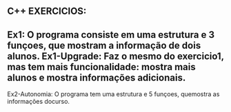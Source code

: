 C++ EXERCICIOS:
--------
Ex1: O programa consiste em uma estrutura e 3 funçoes, que mostram a informação de dois alunos.
Ex1-Upgrade: Faz o mesmo do exercicio1, mas tem mais funcionalidade: mostra mais alunos e mostra informações adicionais.
--------
Ex2-Autonomia: O programa tem uma estrutura e 5 funçoes, quemostra as informações docurso.

